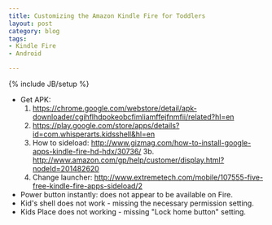 ```yaml
---
title: Customizing the Amazon Kindle Fire for Toddlers
layout: post
category: blog
tags:
- Kindle Fire
- Android

---
```

{% include JB/setup %}

- Get APK:
  1. https://chrome.google.com/webstore/detail/apk-downloader/cgihflhdpokeobcfimliamffejfnmfii/related?hl=en
  2. https://play.google.com/store/apps/details?id=com.whisperarts.kidsshell&hl=en 
  3. How to sideload: http://www.gizmag.com/how-to-install-google-apps-kindle-fire-hd-hdx/30736/
  3b. http://www.amazon.com/gp/help/customer/display.html?nodeId=201482620
  4. Change launcher: http://www.extremetech.com/mobile/107555-five-free-kindle-fire-apps-sideload/2
- Power button instantly: does not appear to be available on Fire.
- Kid's shell does not work - missing the necessary permission setting.
- Kids Place does not working - missing "Lock home button" setting.
